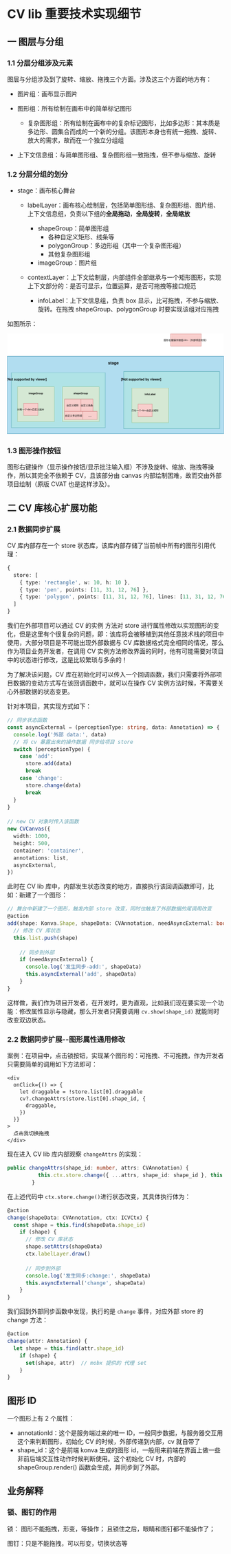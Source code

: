 # CV lib 重要技术实现细节

## 一 图层与分组

### 1.1 分层分组涉及元素

图层与分组涉及到了旋转、缩放、拖拽三个方面。涉及这三个方面的地方有：

- 图片组：画布显示图片
- 图形组：所有绘制在画布中的简单标记图形

  - 复杂图形组：所有绘制在画布中的复杂标记图形，比如多边形：其本质是多边形、圆集合而成的一个新的分组。该图形本身也有统一拖拽、旋转、放大的需求，故而在一个独立分组组

- 上下文信息组：与简单图形组、复杂图形组一致拖拽，但不参与缩放、旋转

### 1.2 分层分组的划分

- stage：画布核心舞台

  - labelLayer：画布核心绘制层，包括简单图形组、复杂图形组、图片组、上下文信息组，负责以下组的**全局拖动**，**全局旋转**，**全局缩放**

    - shapeGroup：简单图形组
      - 各种自定义矩形、线条等
      - polygonGroup：多边形组（其中一个复杂图形组）
      - 其他复杂图形组
    - imageGroup：图片组

  - contextLayer：上下文绘制层，内部组件全部继承与一个矩形图形，实现上下文部分的：是否可显示，位置运算，是否可拖拽等接口规范
    - infoLabel：上下文信息组，负责 box 显示，比可拖拽，不参与缩放、旋转。在拖拽 shapeGroup、polygonGroup 时要实现该组对应拖拽

如图所示：

![分层架构图](./images/layerFrame.svg)

### 1.3 图形操作按钮

图形右键操作（显示操作按钮/显示批注输入框）不涉及旋转、缩放、拖拽等操作，所以其完全不依赖于 CV，且该部分由 canvas 内部绘制困难，故而交由外部项目绘制（原版 CVAT 也是这样涉及）。

## 二 CV 库核心扩展功能

### 2.1 数据同步扩展

CV 库内部存在一个 store 状态库，该库内部存储了当前帧中所有的图形引用代理：

```ts
{
  store: [
    { type: 'rectangle', w: 10, h: 10 },
    { type: 'pen', points: [11, 31, 12, 76] },
    { type: 'polygon', points: [11, 31, 12, 76], lines: [11, 31, 12, 76] },
  ]
}
```

我们在外部项目可以通过 CV 的实例 方法对 store 进行属性修改以实现图形的变化，但是这里有个很复杂的问题，即：该库将会被移植到其他任意技术栈的项目中使用，大部分项目是不可能出现外部数据与 CV 库数据格式完全相同的情况，那么作为项目业务开发者，在调用 CV 实例方法修改界面的同时，他有可能需要对项目中的状态进行修改，这是比较繁琐与多余的！

为了解决该问题，CV 库在初始化时可以传入一个回调函数，我们只需要将外部项目数据的变动方式写在该回调函数中，就可以在操作 CV 实例方法时候，不需要关心外部数据的状态变更。

针对本项目，其实现方式如下：

```ts
// 同步状态函数
const asyncExternal = (perceptionType: string, data: Annotation) => {
  console.log('外部 data:', data)
  // 将 cv 暴露出来的操作数据 同步给项目 store
  switch (perceptionType) {
    case 'add':
      store.add(data)
      break
    case 'change':
      store.change(data)
      break
  }
}

// new CV 对象时传入该函数
new CVCanvas({
  width: 1000,
  height: 500,
  container: 'container',
  annotations: list,
  asyncExternal,
})
```

此时在 CV lib 库中，内部发生状态改变的地方，直接执行该回调函数即可，比如：新建了一个图形：

```ts
// 舞台中新建了一个图形，触发内部 store 改变，同时也触发了外部数据的尾调用改变
@action
add(shape: Konva.Shape, shapeData: CVAnnotation, needAsyncExternal: boolean) {
  // 修改 CV 库状态
  this.list.push(shape)

    // 同步到外部
    if (needAsyncExternal) {
      console.log('发生同步-add:', shapeData)
      this.asyncExternal('add', shapeData)
    }
}
```

这样做，我们作为项目开发者，在开发时，更为直观，比如我们现在要实现一个功能：修改属性显示与隐藏，那么开发者只需要调用 `cv.show(shape_id)` 就能同时改变双边状态。

### 2.2 数据同步扩展--图形属性通用修改

案例：在项目中，点击锁按钮，实现某个图形的：可拖拽、不可拖拽，作为开发者只需要简单的调用如下方法即可：

```tsx
<div
  onClick={() => {
    let draggable = !store.list[0].draggable
    cv?.changeAttrs(store.list[0].shape_id, {
      draggable,
    })
  }}
>
  点击我切换拖拽
</div>
```

现在进入 CV lib 库内部观察 `changeAttrs` 的实现：

```ts
public changeAttrs(shape_id: number, attrs: CVAnnotation) {
          this.ctx.store.change({ ...attrs, shape_id: shape_id }, this.ctx)
        }
```

在上述代码中 `ctx.store.change()`进行状态改变，其具体执行体为：

```ts
@action
change(shapeData: CVAnnotation, ctx: ICVCtx) {
  const shape = this.find(shapeData.shape_id)
    if (shape) {
      // 修改 CV 库状态
      shape.setAttrs(shapeData)
      ctx.labelLayer.draw()

      // 同步到外部
      console.log('发生同步:change:', shapeData)
      this.asyncExternal('change', shapeData)
    }
}
```

我们回到外部同步函数中发现，执行的是 `change` 事件，对应外部 store 的 change 方法：

```ts
@action
change(attr: Annotation) {
  let shape = this.find(attr.shape_id)
    if (shape) {
      set(shape, attr)  // mobx 提供的 代理 set
    }
}
```

## 图形 ID

一个图形上有 2 个属性：

- annotationId：这个是服务端过来的唯一 ID，一般同步数据，与服务器交互用这个来判断图形，初始化 CV 的时候，外部传递到内部，cv 就自带了
- shape_id：这个是前端 konva 生成的图形 id，一般用来前端在界面上做一些非前后端交互性动作时候判断使用。这个初始化 CV 时，内部的 shapeGroup.render() 函数会生成，并同步到了外部。

## 业务解释

### 锁、图钉的作用

锁：
图形不能拖拽，形变，等操作；
且锁住之后，眼睛和图钉都不能操作了；

图钉：只是不能拖拽，可以形变，切换状态等
